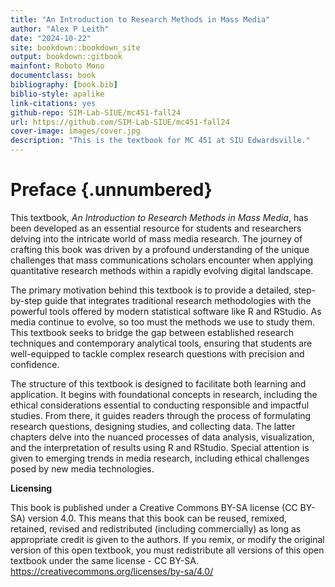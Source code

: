 ```yaml
---
title: "An Introduction to Research Methods in Mass Media"
author: "Alex P Leith"
date: "2024-10-22"
site: bookdown::bookdown_site
output: bookdown::gitbook
mainfont: Roboto Mono
documentclass: book
bibliography: [book.bib]
biblio-style: apalike
link-citations: yes
github-repo: SIM-Lab-SIUE/mc451-fall24
url: https://github.com/SIM-Lab-SIUE/mc451-fall24
cover-image: images/cover.jpg
description: "This is the textbook for MC 451 at SIU Edwardsville."
---
```


# Preface {.unnumbered}

This textbook, *An Introduction to Research Methods in Mass Media*, has been developed as an essential resource for students and researchers delving into the intricate world of mass media research. The journey of crafting this book was driven by a profound understanding of the unique challenges that mass communications scholars encounter when applying quantitative research methods within a rapidly evolving digital landscape.

The primary motivation behind this textbook is to provide a detailed, step-by-step guide that integrates traditional research methodologies with the powerful tools offered by modern statistical software like R and RStudio. As media continue to evolve, so too must the methods we use to study them. This textbook seeks to bridge the gap between established research techniques and contemporary analytical tools, ensuring that students are well-equipped to tackle complex research questions with precision and confidence.

The structure of this textbook is designed to facilitate both learning and application. It begins with foundational concepts in research, including the ethical considerations essential to conducting responsible and impactful studies. From there, it guides readers through the process of formulating research questions, designing studies, and collecting data. The latter chapters delve into the nuanced processes of data analysis, visualization, and the interpretation of results using R and RStudio. Special attention is given to emerging trends in media research, including ethical challenges posed by new media technologies.

**Licensing**

This book is published under a Creative Commons BY-SA license (CC BY-SA) version 4.0. This means that this book can be reused, remixed, retained, revised and redistributed (including commercially) as long as appropriate credit is given to the authors. If you remix, or modify the original version of this open textbook, you must redistribute all versions of this open textbook under the same license - CC BY-SA. <https://creativecommons.org/licenses/by-sa/4.0/>
